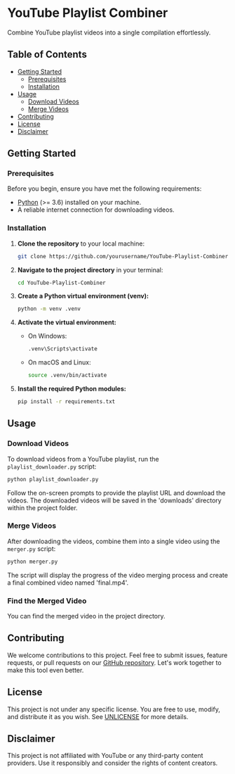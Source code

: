 # YouTube Playlist Combiner

Combine YouTube playlist videos into a single compilation effortlessly.

## Table of Contents

- [Getting Started](#getting-started)
  - [Prerequisites](#prerequisites)
  - [Installation](#installation)
- [Usage](#usage)
  - [Download Videos](#download-videos)
  - [Merge Videos](#merge-videos)
- [Contributing](#contributing)
- [License](#license)
- [Disclaimer](#disclaimer)

## Getting Started

### Prerequisites

Before you begin, ensure you have met the following requirements:

- [Python](https://www.python.org/downloads/) (>= 3.6) installed on your machine.
- A reliable internet connection for downloading videos.

### Installation

1. **Clone the repository** to your local machine:

   ```sh
   git clone https://github.com/yourusername/YouTube-Playlist-Combiner.git
   ```

2. **Navigate to the project directory** in your terminal:

   ```sh
   cd YouTube-Playlist-Combiner
   ```

3. **Create a Python virtual environment (venv):**

   ```sh
   python -m venv .venv
   ```

4. **Activate the virtual environment:**

   - On Windows:

     ```sh
     .venv\Scripts\activate
     ```

   - On macOS and Linux:

     ```sh
     source .venv/bin/activate
     ```

5. **Install the required Python modules:**

   ```sh
   pip install -r requirements.txt
   ```

## Usage

### Download Videos

To download videos from a YouTube playlist, run the `playlist_downloader.py` script:

```sh
python playlist_downloader.py
```

Follow the on-screen prompts to provide the playlist URL and download the videos. The downloaded videos will be saved in the 'downloads' directory within the project folder.

### Merge Videos

After downloading the videos, combine them into a single video using the `merger.py` script:

```sh
python merger.py
```

The script will display the progress of the video merging process and create a final combined video named 'final.mp4'.

### Find the Merged Video

You can find the merged video in the project directory.

## Contributing

We welcome contributions to this project. Feel free to submit issues, feature requests, or pull requests on our [GitHub repository](https://github.com/LikithMeruvu/YouTube-Playlist-Combiner). Let's work together to make this tool even better.

## License

This project is not under any specific license. You are free to use, modify, and distribute it as you wish. See [UNLICENSE](UNLICENSE) for more details.

## Disclaimer

This project is not affiliated with YouTube or any third-party content providers. Use it responsibly and consider the rights of content creators.
```
